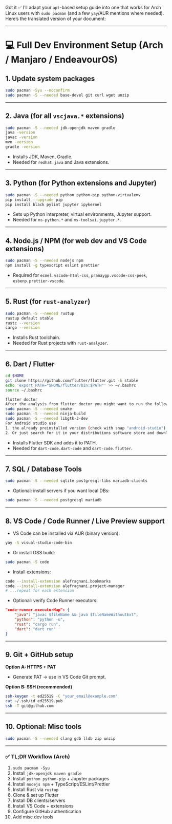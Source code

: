 Got it ✅ I’ll adapt your `apt`-based setup guide into one that works for Arch Linux users with `sudo pacman` (and a few `yay`/AUR mentions where needed). Here’s the translated version of your document:

---

# 💻 Full Dev Environment Setup (Arch / Manjaro / EndeavourOS)

## 1. Update system packages

```bash
sudo pacman -Syu --noconfirm
sudo pacman -S --needed base-devel git curl wget unzip
```

---

## 2. Java (for all `vscjava.*` extensions)

```bash
sudo pacman -S --needed jdk-openjdk maven gradle
java -version
javac -version
mvn -version
gradle -version
```

* Installs JDK, Maven, Gradle.
* Needed for `redhat.java` and Java extensions.

---

## 3. Python (for Python extensions and Jupyter)

```bash
sudo pacman -S --needed python python-pip python-virtualenv
pip install --upgrade pip
pip install black pylint jupyter ipykernel
```

* Sets up Python interpreter, virtual environments, Jupyter support.
* Needed for `ms-python.*` and `ms-toolsai.jupyter.*`.

---

## 4. Node.js / NPM (for web dev and VS Code extensions)

```bash
sudo pacman -S --needed nodejs npm
npm install -g typescript eslint prettier
```

* Required for `ecmel.vscode-html-css`, `pranaygp.vscode-css-peek`, `esbenp.prettier-vscode`.

---

## 5. Rust (for `rust-analyzer`)

```bash
sudo pacman -S --needed rustup
rustup default stable
rustc --version
cargo --version
```

* Installs Rust toolchain.
* Needed for Rust projects with `rust-analyzer`.

---

## 6. Dart / Flutter

```bash
cd $HOME
git clone https://github.com/flutter/flutter.git -b stable
echo 'export PATH="$HOME/flutter/bin:$PATH"' >> ~/.bashrc
source ~/.bashrc

flutter doctor
After the analysis from flutter doctor you might want to run the following commands
sudo pacman -S --needed cmake
sudo pacman -S --needed ninja-build
sudo pacman -S --needed libgtk-3-dev
For Android studio use
1. the already preinstalled version (check with snap "android-studio")
2. Or just search for it in your distributions software store and download from there if you don't have it.

```

* Installs Flutter SDK and adds it to PATH.
* Needed for `dart-code.dart-code` and `dart-code.flutter`.

---

## 7. SQL / Database Tools

```bash
sudo pacman -S --needed sqlite postgresql-libs mariadb-clients
```

* Optional: install servers if you want local DBs:

```bash
sudo pacman -S --needed postgresql mariadb
```

---

## 8. VS Code / Code Runner / Live Preview support

* VS Code can be installed via AUR (binary version):

```bash
yay -S visual-studio-code-bin
```

* Or install OSS build:

```bash
sudo pacman -S code
```

* Install extensions:

```bash
code --install-extension alefragnani.bookmarks
code --install-extension alefragnani.project-manager
# ...repeat for each extension
```

* Optional: verify Code Runner executors:

```json
"code-runner.executorMap": {
    "java": "javac $fileName && java $fileNameWithoutExt",
    "python": "python -u",
    "rust": "cargo run",
    "dart": "dart run"
}
```

---

## 9. Git + GitHub setup

**Option A: HTTPS + PAT**

* Generate PAT → use in VS Code Git prompt.

**Option B: SSH (recommended)**

```bash
ssh-keygen -t ed25519 -C "your_email@example.com"
cat ~/.ssh/id_ed25519.pub
ssh -T git@github.com
```

---

## 10. Optional: Misc tools

```bash
sudo pacman -S --needed clang gdb lldb zip unzip
```

---

### ✅ TL;DR Workflow (Arch)

1. `sudo pacman -Syu`
2. Install `jdk-openjdk maven gradle`
3. Install `python python-pip` + Jupyter packages
4. Install `nodejs npm` + TypeScript/ESLint/Prettier
5. Install Rust via `rustup`
6. Clone & set up Flutter
7. Install DB clients/servers
8. Install VS Code + extensions
9. Configure GitHub authentication
10. Add misc dev tools
